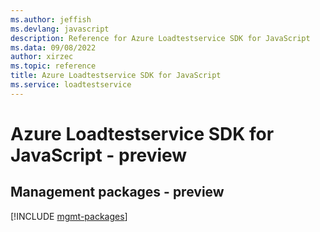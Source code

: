 ```yaml
---
ms.author: jeffish
ms.devlang: javascript
description: Reference for Azure Loadtestservice SDK for JavaScript
ms.data: 09/08/2022
author: xirzec
ms.topic: reference
title: Azure Loadtestservice SDK for JavaScript
ms.service: loadtestservice
---
```

# Azure Loadtestservice SDK for JavaScript - preview

## Management packages - preview
[!INCLUDE [mgmt-packages](loadtestservice-mgmt-index.md)]